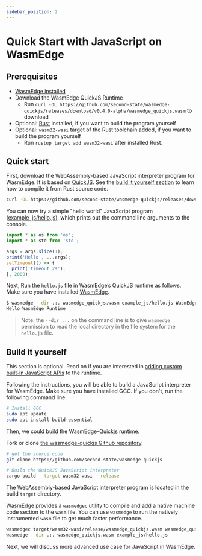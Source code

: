 ```yaml
---
sidebar_position: 2
---
```


# Quick Start with JavaScript on WasmEdge

## Prerequisites

- [WasmEdge installed](../build-and-run/install)
- Download the WasmEdge QuickJS Runtime
  - Run `curl -OL https://github.com/second-state/wasmedge-quickjs/releases/download/v0.4.0-alpha/wasmedge_quickjs.wasm` to download
- Optional: [Rust](https://www.rust-lang.org/tools/install) installed, if you want to build the program yourself
- Optional: `wasm32-wasi` target of the Rust toolchain added, if you want to build the program yourself
  - Run `rustup target add wasm32-wasi` after installed Rust.

## Quick start

First, download the WebAssembly-based JavaScript interpreter program for WasmEdge. It is based on [QuickJS](https://bellard.org/quickjs/). See the [build it yourself section](#build-it-yourself) to learn how to compile it from Rust source code.

```bash
curl -OL https://github.com/second-state/wasmedge-quickjs/releases/download/v0.4.0-alpha/wasmedge_quickjs.wasm
```

You can now try a simple "hello world" JavaScript program ([example_js/hello.js](https://github.com/second-state/wasmedge-quickjs/blob/main/example_js/hello.js)), which prints out the command line arguments to the console.

```javascript
import * as os from 'os';
import * as std from 'std';

args = args.slice(1);
print('Hello', ...args);
setTimeout(() => {
  print('timeout 2s');
}, 2000);
```

Next, Run the `hello.js` file in WasmEdge’s QuickJS runtime as follows. Make sure you have installed [WasmEdge](../build-and-run/install).

```bash
$ wasmedge --dir .:. wasmedge_quickjs.wasm example_js/hello.js WasmEdge Runtime
Hello WasmEdge Runtime
```

> Note: the `--dir .:.` on the command line is to give `wasmedge` permission to read the local directory in the file system for the `hello.js` file.

## Build it yourself

This section is optional. Read on if you are interested in [adding custom built-in JavaScript APIs](rust) to the runtime.

Following the instructions, you will be able to build a JavaScript interpreter for WasmEdge. Make sure you have installed GCC. If you don't, run the following command line.

```bash
# Install GCC
sudo apt update
sudo apt install build-essential
```

Then, we could build the WasmEdge-Quickjs runtime.

Fork or clone [the wasmedge-quickjs Github repository](https://github.com/second-state/wasmedge-quickjs).

```bash
# get the source code
git clone https://github.com/second-state/wasmedge-quickjs

# Build the QuickJS JavaScript interpreter
cargo build --target wasm32-wasi --release
```

The WebAssembly-based JavaScript interpreter program is located in the build `target` directory.

WasmEdge provides a `wasmedgec` utility to compile and add a native machine code section to the `wasm` file. You can use `wasmedge` to run the natively instrumented `wasm` file to get much faster performance.

```bash
wasmedgec target/wasm32-wasi/release/wasmedge_quickjs.wasm wasmedge_quickjs.wasm
wasmedge --dir .:. wasmedge_quickjs.wasm example_js/hello.js
```

Next, we will discuss more advanced use case for JavaScript in WasmEdge.
